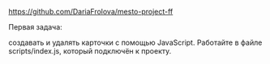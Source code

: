 https://github.com/DariaFrolova/mesto-project-ff


Первая задача: 

 создавать и удалять карточки с помощью JavaScript. 
 Работайте в файле scripts/index.js, который подключён к проекту.